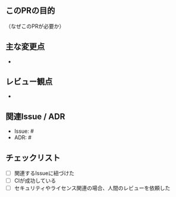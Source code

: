 ## このPRの目的

（なぜこのPRが必要か）

## 主な変更点

- 

## レビュー観点

- 

## 関連Issue / ADR

- Issue: #
- ADR: #

## チェックリスト

- [ ] 関連するIssueに紐づけた
- [ ] CIが成功している
- [ ] セキュリティやライセンス関連の場合、人間のレビューを依頼した
